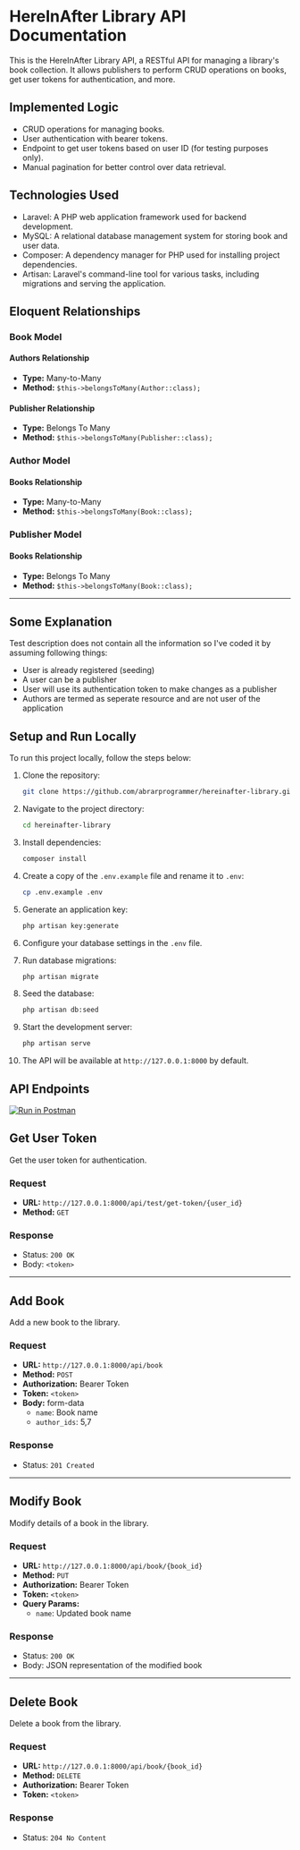 # HereInAfter Library API Documentation

This is the HereInAfter Library API, a RESTful API for managing a library's book collection. It allows publishers to perform CRUD operations on books, get user tokens for authentication, and more.

## Implemented Logic

- CRUD operations for managing books.
- User authentication with bearer tokens.
- Endpoint to get user tokens based on user ID (for testing purposes only).
- Manual pagination for better control over data retrieval.

## Technologies Used

- Laravel: A PHP web application framework used for backend development.
- MySQL: A relational database management system for storing book and user data.
- Composer: A dependency manager for PHP used for installing project dependencies.
- Artisan: Laravel's command-line tool for various tasks, including migrations and serving the application.


## Eloquent Relationships

### Book Model

#### Authors Relationship

- **Type:** Many-to-Many
- **Method:** `$this->belongsToMany(Author::class);`

#### Publisher Relationship

- **Type:** Belongs To Many
- **Method:** `$this->belongsToMany(Publisher::class);`

### Author Model

#### Books Relationship

- **Type:** Many-to-Many
- **Method:** `$this->belongsToMany(Book::class);`

### Publisher Model

#### Books Relationship

- **Type:** Belongs To Many
- **Method:** `$this->belongsToMany(Book::class);`

---

## Some Explanation

Test description does not contain all the information so I've coded it by assuming following things:

- User is already registered (seeding)
- A user can be a publisher
- User will use its authentication token to make changes as a publisher
- Authors are termed as seperate resource and are not user of the application


## Setup and Run Locally

To run this project locally, follow the steps below:

1. Clone the repository:

   ```bash
   git clone https://github.com/abrarprogrammer/hereinafter-library.git
   ```

2. Navigate to the project directory:

   ```bash
   cd hereinafter-library
   ```

3. Install dependencies:

   ```bash
   composer install
   ```

4. Create a copy of the `.env.example` file and rename it to `.env`:

   ```bash
   cp .env.example .env
   ```

5. Generate an application key:

   ```bash
   php artisan key:generate
   ```

6. Configure your database settings in the `.env` file.

7. Run database migrations:

   ```bash
   php artisan migrate
   ```

8. Seed the database:

   ```bash
   php artisan db:seed
   ```

9. Start the development server:

   ```bash
   php artisan serve
   ```

10. The API will be available at `http://127.0.0.1:8000` by default.

## API Endpoints

[![Run in Postman](https://run.pstmn.io/button.svg)](https://app.getpostman.com/run-collection/30810909-c479eca0-8bd1-4b7b-bd81-76ebe6464b6e?action=collection%2Ffork&collection-url=entityId%3D30810909-c479eca0-8bd1-4b7b-bd81-76ebe6464b6e%26entityType%3Dcollection%26workspaceId%3Dfe73aa95-5a73-4a0d-bcbf-71243134ee4e)

## Get User Token

Get the user token for authentication.

### Request

- **URL:** `http://127.0.0.1:8000/api/test/get-token/{user_id}`
- **Method:** `GET`

### Response

- Status: `200 OK`
- Body: `<token>`

---


## Add Book

Add a new book to the library.

### Request

- **URL:** `http://127.0.0.1:8000/api/book`
- **Method:** `POST`
- **Authorization:** Bearer Token
- **Token:** `<token>`
- **Body:** form-data
  - `name`: Book name
  - `author_ids`: 5,7

### Response

- Status: `201 Created`

---

## Modify Book

Modify details of a book in the library.

### Request

- **URL:** `http://127.0.0.1:8000/api/book/{book_id}`
- **Method:** `PUT`
- **Authorization:** Bearer Token
- **Token:** `<token>`
- **Query Params:**
  - `name`: Updated book name

### Response

- Status: `200 OK`
- Body: JSON representation of the modified book

---

## Delete Book

Delete a book from the library.

### Request

- **URL:** `http://127.0.0.1:8000/api/book/{book_id}`
- **Method:** `DELETE`
- **Authorization:** Bearer Token
- **Token:** `<token>`

### Response

- Status: `204 No Content`
